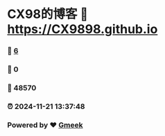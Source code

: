 # CX98的博客 :link: https://CX9898.github.io 
### :page_facing_up: [6](https://CX9898.github.io/tag.html) 
### :speech_balloon: 0 
### :hibiscus: 48570 
### :alarm_clock: 2024-11-21 13:37:48 
### Powered by :heart: [Gmeek](https://github.com/Meekdai/Gmeek)

